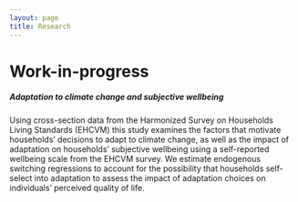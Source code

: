 ```yaml
---
layout: page
title: Research
---
```



# Work-in-progress
##### Adaptation to climate change and subjective wellbeing 
Using cross-section data from the Harmonized Survey on Households Living Standards
(EHCVM) this study examines the factors that motivate households’ decisions
to adapt to climate change, as well as the impact of adaptation on households’ subjective
wellbeing using a self-reported wellbeing scale from the EHCVM survey.
We estimate endogenous switching regressions to account for the possibility that
households self-select into adaptation to assess the impact of adaptation choices on
individuals’ perceived quality of life. 
